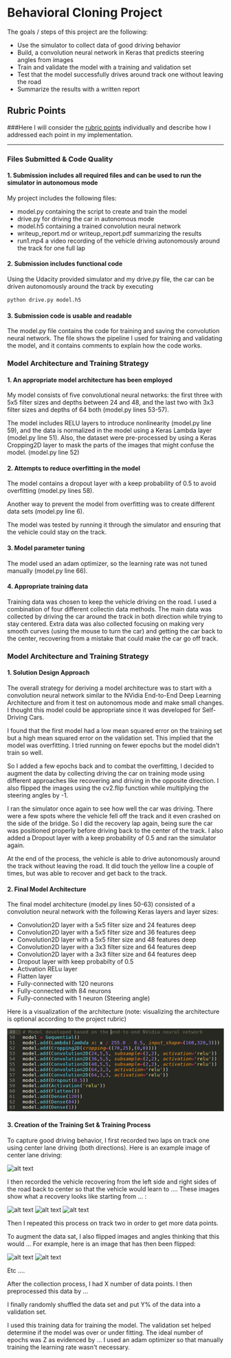 # Behavioral Cloning Project

The goals / steps of this project are the following:
* Use the simulator to collect data of good driving behavior
* Build, a convolution neural network in Keras that predicts steering angles from images
* Train and validate the model with a training and validation set
* Test that the model successfully drives around track one without leaving the road
* Summarize the results with a written report


[//]: # (Image References)

[image1]: ./writeup_images/model.png "Model Visualization"
[image2]: ./examples/placeholder.png "Grayscaling"
[image3]: ./examples/placeholder_small.png "Recovery Image"
[image4]: ./examples/placeholder_small.png "Recovery Image"
[image5]: ./examples/placeholder_small.png "Recovery Image"
[image6]: ./examples/placeholder_small.png "Normal Image"
[image7]: ./examples/placeholder_small.png "Flipped Image"

## Rubric Points
###Here I will consider the [rubric points](https://review.udacity.com/#!/rubrics/432/view) individually and describe how I addressed each point in my implementation.  

---
### Files Submitted & Code Quality

#### 1. Submission includes all required files and can be used to run the simulator in autonomous mode

My project includes the following files:
* model.py containing the script to create and train the model
* drive.py for driving the car in autonomous mode
* model.h5 containing a trained convolution neural network 
* writeup_report.md or writeup_report.pdf summarizing the results
* run1.mp4 a video recording of the vehicle driving autonomously around the track for one full lap

#### 2. Submission includes functional code
Using the Udacity provided simulator and my drive.py file, the car can be driven autonomously around the track by executing 
```sh
python drive.py model.h5
```

#### 3. Submission code is usable and readable

The model.py file contains the code for training and saving the convolution neural network. The file shows the pipeline I used for training and validating the model, and it contains comments to explain how the code works.

### Model Architecture and Training Strategy

#### 1. An appropriate model architecture has been employed

My model consists of five convolutional neural networks: the first three with 5x5 filter sizes and depths between 24 and 48, and the last two with 3x3 filter sizes and depths of 64 both (model.py lines 53-57).

The model includes RELU layers to introduce nonlinearity (model.py line 59), and the data is normalized in the model using a Keras Lambda layer (model.py line 51). Also, the dataset were pre-processed by using a Keras Cropping2D layer to mask the parts of the images that might confuse the model. (model.py line 52)

#### 2. Attempts to reduce overfitting in the model

The model contains a dropout layer with a keep probability of 0.5 to avoid overfitting (model.py lines 58). 

Another way to prevent the model from overfitting was to create different data sets (model.py line 6). 

The model was tested by running it through the simulator and ensuring that the vehicle could stay on the track.

#### 3. Model parameter tuning

The model used an adam optimizer, so the learning rate was not tuned manually (model.py line 66).

#### 4. Appropriate training data

Training data was chosen to keep the vehicle driving on the road. I used a combination of four different collectin data methods. The main data was collected by driving the car around the track in both direction while trying to stay centered. Extra data was also collected focusing on making very smooth curves (using the mouse to turn the car) and getting the car back to the center, recovering from a mistake that could make the car go off track.

### Model Architecture and Training Strategy

#### 1. Solution Design Approach

The overall strategy for deriving a model architecture was to start with a convolution neural network similar to the NVidia End-to-End Deep Learning Architecture and from it test on autonomous mode and make small changes. I thought this model could be appropriate since it was developed for Self-Driving Cars.

I found that the first model had a low mean squared error on the training set but a high mean squared error on the validation set. This implied that the model was overfitting. I tried running on fewer epochs but the model didn't train so well.

So I added a few epochs back and to combat the overfitting, I decided to augment the data by collecting driving the car on training mode using different approaches like recovering and driving in the opposite direction. I also flipped the images using the cv2.flip function while multiplying the steering angles by -1.

I ran the simulator once again to see how well the car was driving. There were a few spots where the vehicle fell off the track and it even crashed on the side of the bridge. So I did the recovery lap again, being sure the car was positioned properly before driving back to the center of the track. I also added a Dropout layer with a keep probability of 0.5 and ran the simulator again.

At the end of the process, the vehicle is able to drive autonomously around the track without leaving the road. It did touch the yellow line a couple of times, but was able to recover and get back to the track.

#### 2. Final Model Architecture

The final model architecture (model.py lines 50-63) consisted of a convolution neural network with the following Keras layers and layer sizes: 
* Convolution2D layer with a 5x5 filter size and 24 features deep
* Convolution2D layer with a 5x5 filter size and 36 features deep
* Convolution2D layer with a 5x5 filter size and 48 features deep
* Convolution2D layer with a 3x3 filter size and 64 features deep
* Convolution2D layer with a 3x3 filter size and 64 features deep
* Dropout layer with keep probabilty of 0.5
* Activation RELu layer
* Flatten layer
* Fully-connected with 120 neurons
* Fully-connected with 84 neurons
* Fully-connected with 1 neuron (Steering angle)

Here is a visualization of the architecture (note: visualizing the architecture is optional according to the project rubric)

![alt text][image1]

#### 3. Creation of the Training Set & Training Process

To capture good driving behavior, I first recorded two laps on track one using center lane driving (both directions). Here is an example image of center lane driving:

![alt text][image2]

I then recorded the vehicle recovering from the left side and right sides of the road back to center so that the vehicle would learn to .... These images show what a recovery looks like starting from ... :

![alt text][image3]
![alt text][image4]
![alt text][image5]

Then I repeated this process on track two in order to get more data points.

To augment the data sat, I also flipped images and angles thinking that this would ... For example, here is an image that has then been flipped:

![alt text][image6]
![alt text][image7]

Etc ....

After the collection process, I had X number of data points. I then preprocessed this data by ...


I finally randomly shuffled the data set and put Y% of the data into a validation set. 

I used this training data for training the model. The validation set helped determine if the model was over or under fitting. The ideal number of epochs was Z as evidenced by ... I used an adam optimizer so that manually training the learning rate wasn't necessary.

